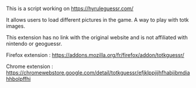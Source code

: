 This is a script working on https://hyruleguessr.com/

It allows users to load different pictures in the game. A way to play with totk images.

This extension has no link with the original website and is not affiliated with nintendo or geoguessr.

Firefox extension : https://addons.mozilla.org/fr/firefox/addon/totkguessr/

Chrome extension : https://chromewebstore.google.com/detail/totkguessr/efjklppjijhfhabjibmdiahhbolpffhi
